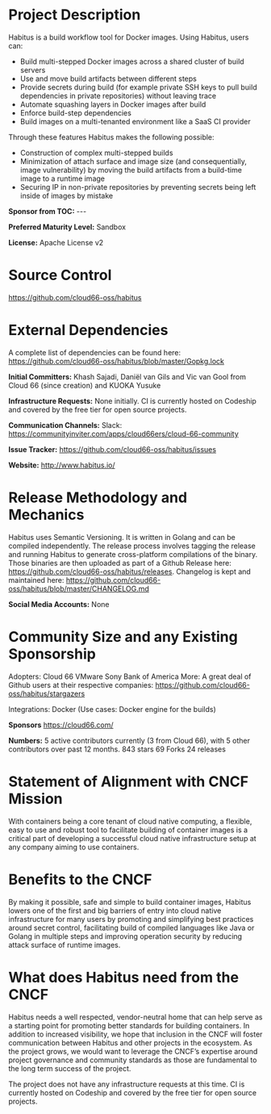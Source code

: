 # Project Description

Habitus is a build workflow tool for Docker images. Using Habitus, users can:

- Build multi-stepped Docker images across a shared cluster of build servers
- Use and move build artifacts between different steps
- Provide secrets during build (for example private SSH keys to pull build dependencies in private repositories) without leaving trace
- Automate squashing layers in Docker images after build
- Enforce build-step dependencies
- Build images on a multi-tenanted environment like a SaaS CI provider

Through these features Habitus makes the following possible:

- Construction of complex multi-stepped builds
- Minimization of attach surface and image size (and consequentially, image vulnerability) by moving the build artifacts from a build-time image to a runtime image
- Securing IP in non-private repositories by preventing secrets being left inside of images by mistake

**Sponsor from TOC:** ---

**Preferred Maturity Level:** Sandbox

**License:** Apache License v2

# Source Control
https://github.com/cloud66-oss/habitus

# External Dependencies

A complete list of dependencies can be found here: https://github.com/cloud66-oss/habitus/blob/master/Gopkg.lock

**Initial Committers:** Khash Sajadi, Daniël van Gils and Vic van Gool from Cloud 66 (since creation) and KUOKA Yusuke

**Infrastructure Requests:** None initially. CI is currently hosted on Codeship and covered by the free tier for open source projects.

**Communication Channels:**
Slack: https://communityinviter.com/apps/cloud66ers/cloud-66-community

**Issue Tracker:** https://github.com/cloud66-oss/habitus/issues

**Website:** http://www.habitus.io/

# Release Methodology and Mechanics

Habitus uses Semantic Versioning. It is written in Golang and can be compiled independently. The release process involves tagging the release and running Habitus to generate cross-platform compilations of the binary. Those binaries are then uploaded as part of a Github Release here: https://github.com/cloud66-oss/habitus/releases. Changelog is kept and maintained here: https://github.com/cloud66-oss/habitus/blob/master/CHANGELOG.md

**Social Media Accounts:**
None

# Community Size and any Existing Sponsorship

Adopters:
Cloud 66
VMware
Sony
Bank of America
More: A great deal of Github users at their respective companies: https://github.com/cloud66-oss/habitus/stargazers

Integrations:
Docker (Use cases: Docker engine for the builds)

**Sponsors**
https://cloud66.com/

**Numbers:**
5 active contributors currently (3 from Cloud 66), with 5 other contributors over past 12 months.
843 stars
69 Forks
24 releases

# Statement of Alignment with CNCF Mission

With containers being a core tenant of cloud native computing, a flexible, easy to use and robust tool to facilitate building of container images is a critical part of developing a successful cloud native infrastructure setup at any company aiming to use containers.

# Benefits to the CNCF

By making it possible, safe and simple to build container images, Habitus lowers one of the first and big barriers of entry into cloud native infrastructure for many users by promoting and simplifying best practices around secret control, facilitating build of compiled languages like Java or Golang in multiple steps and improving operation security by reducing attack surface of runtime images.

# What does Habitus need from the CNCF

Habitus needs a well respected, vendor-neutral home that can help serve as a starting point for promoting better standards for building containers. In addition to increased visibility, we hope that inclusion in the CNCF will foster communication between Habitus and other projects in the ecosystem. As the project grows, we would want to leverage the CNCF’s expertise around project governance and community standards as those are fundamental to the long term success of the project.

The project does not have any infrastructure requests at this time. CI is currently hosted on Codeship and covered by the free tier for open source projects.

